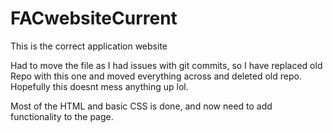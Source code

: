 # FACwebsiteCurrent
This is the correct application website

Had to move the file as I had issues with git commits, so I have replaced old Repo with this one and moved everything across and deleted old repo. Hopefully this doesnt mess anything up lol.

Most of the HTML and basic CSS is done, and now need to add functionality to the page.

